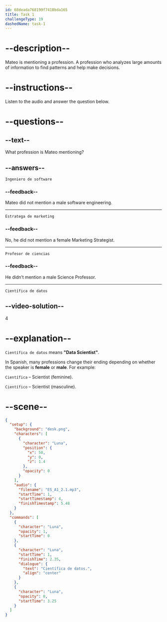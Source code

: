 ```yaml
---
id: 68deada768199f7410bda165
title: Task 1
challengeType: 19
dashedName: task-1
---
```


<!-- (Audio) Mateo: Científica de datos. -->

# --description--

Mateo is mentioning a profession. A profession who analyzes large amounts of information to find patterns and help make decisions.

# --instructions--

Listen to the audio and answer the question below.

# --questions--

## --text--

What profession is Mateo mentioning?

## --answers--

`Ingeniero de software`

### --feedback--

Mateo did not mention a male software engineering.  

---

`Estratega de marketing`

### --feedback--

No, he did not mention a female Marketing Strategist.  

---

`Profesor de ciencias`

### --feedback--

He didn’t mention a male Science Professor.  

---

`Científica de datos`

## --video-solution--

4

# --explanation--

`Científica de datos` means **"Data Scientist"**.  

In Spanish, many professions change their ending depending on whether the speaker is **female** or **male**. For example:

`Científica` – Scientist (feminine).

`Científico` – Scientist (masculine).

# --scene--

```json
{
  "setup": {
    "background": "desk.png",
    "characters": [
      {
        "character": "Luna",
        "position": {
          "x": 50,
          "y": 0,
          "z": 1.4
        },
        "opacity": 0
      }
    ],
    "audio": {
      "filename": "ES_A1_2.1.mp3",
      "startTime": 1,
      "startTimestamp": 4,
      "finishTimestamp": 5.48
    }
  },
  "commands": [
    {
      "character": "Luna",
      "opacity": 1,
      "startTime": 0
    },
    {
      "character": "Luna",
      "startTime": 1,
      "finishTime": 2.35,
      "dialogue": {
        "text": "Científica de datos.",
        "align": "center"
      }
    },
    {
      "character": "Luna",
      "opacity": 0,
      "startTime": 3.25
    }
  ]
}
```

